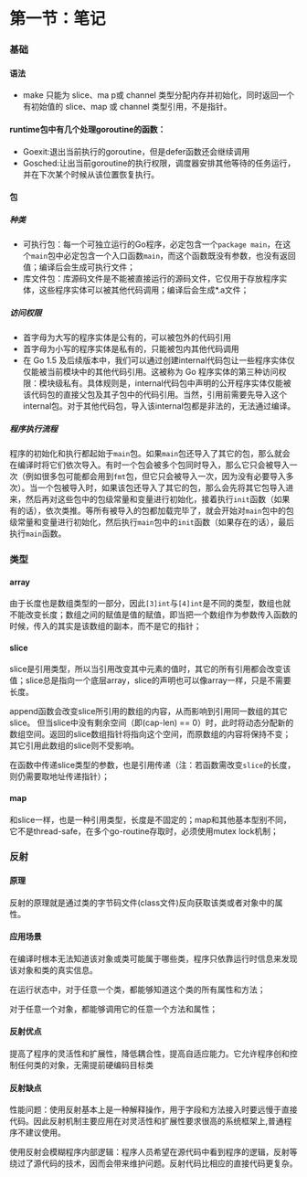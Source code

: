 # 第一节：笔记

### 基础

#### 语法

* make 只能为 slice、ma p或 channel 类型分配内存并初始化，同时返回一个有初始值的 slice、map 或 channel 类型引用，不是指针。

#### runtime包中有几个处理goroutine的函数：

* Goexit:退出当前执行的goroutine，但是defer函数还会继续调用
* Gosched:让出当前goroutine的执行权限，调度器安排其他等待的任务运行，并在下次某个时候从该位置恢复执行。

#### 包

##### 种类

- 可执行包：每一个可独立运行的Go程序，必定包含一个`package main`，在这个`main`包中必定包含一个入口函数`main`，而这个函数既没有参数，也没有返回值；编译后会生成可执行文件；
- 库文件包：库源码文件是不能被直接运行的源码文件，它仅用于存放程序实体，这些程序实体可以被其他代码调用；编译后会生成*.a文件；

##### 访问权限

- 首字母为大写的程序实体是公有的，可以被包外的代码引用
- 首字母为小写的程序实体是私有的，只能被包内其他代码调用
- 在 Go 1.5 及后续版本中，我们可以通过创建internal代码包让一些程序实体仅仅能被当前模块中的其他代码引用。这被称为 Go 程序实体的第三种访问权限：模块级私有。具体规则是，internal代码包中声明的公开程序实体仅能被该代码包的直接父包及其子包中的代码引用。当然，引用前需要先导入这个internal包。对于其他代码包，导入该internal包都是非法的，无法通过编译。

##### 程序执行流程

程序的初始化和执行都起始于`main`包。如果`main`包还导入了其它的包，那么就会在编译时将它们依次导入。有时一个包会被多个包同时导入，那么它只会被导入一次（例如很多包可能都会用到`fmt`包，但它只会被导入一次，因为没有必要导入多次）。当一个包被导入时，如果该包还导入了其它的包，那么会先将其它包导入进来，然后再对这些包中的包级常量和变量进行初始化，接着执行`init`函数（如果有的话），依次类推。等所有被导入的包都加载完毕了，就会开始对`main`包中的包级常量和变量进行初始化，然后执行`main`包中的`init`函数（如果存在的话），最后执行`main`函数。



### 类型

#### array

由于长度也是数组类型的一部分，因此`[3]int`与`[4]int`是不同的类型，数组也就不能改变长度；数组之间的赋值是值的赋值，即当把一个数组作为参数传入函数的时候，传入的其实是该数组的副本，而不是它的指针；

#### slice

slice是引用类型，所以当引用改变其中元素的值时，其它的所有引用都会改变该值；slice总是指向一个底层array，slice的声明也可以像array一样，只是不需要长度。

append函数会改变slice所引用的数组的内容，从而影响到引用同一数组的其它slice。 但当slice中没有剩余空间（即(cap-len) == 0）时，此时将动态分配新的数组空间。返回的slice数组指针将指向这个空间，而原数组的内容将保持不变；其它引用此数组的slice则不受影响。

在函数中传递slice类型的参数，也是引用传递（注：若函数需改变`slice`的长度，则仍需要取地址传递指针）；

#### map

和slice一样，也是一种引用类型，长度是不固定的；map和其他基本型别不同，它不是thread-safe，在多个go-routine存取时，必须使用mutex lock机制；

### 反射

#### 原理

反射的原理就是通过类的字节码文件(class文件)反向获取该类或者对象中的属性。

#### 应用场景

在编译时根本无法知道该对象或类可能属于哪些类，程序只依靠运行时信息来发现该对象和类的真实信息。

在运行状态中，对于任意一个类，都能够知道这个类的所有属性和方法；

对于任意一个对象，都能够调用它的任意一个方法和属性；

#### 反射优点

提高了程序的灵活性和扩展性，降低耦合性，提高自适应能力。它允许程序创和控制任何类的对象，无需提前硬编码目标类

#### 反射缺点

性能问题：使用反射基本上是一种解释操作，用于字段和方法接入时要远慢于直接代码。因此反射机制主要应用在对灵活性和扩展性要求很高的系统框架上,普通程序不建议使用。

使用反射会模糊程序内部逻辑：程序人员希望在源代码中看到程序的逻辑，反射等绕过了源代码的技术，因而会带来维护问题。反射代码比相应的直接代码更复杂。

